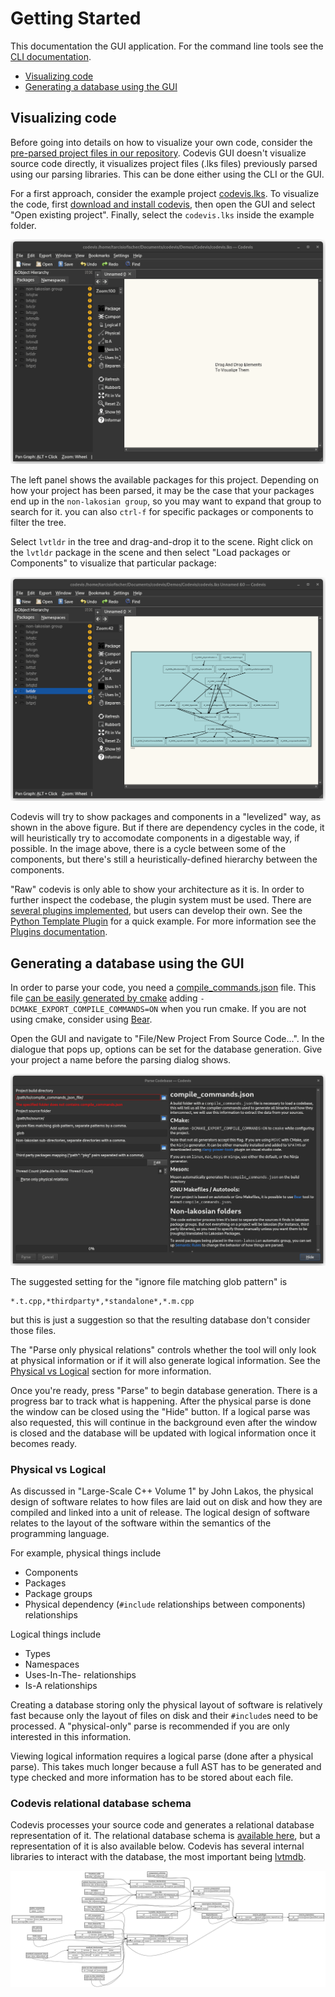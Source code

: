 # Getting Started

This documentation the GUI application. For the command line tools see the [CLI documentation](command_line_codebase_generation.md).

- [Visualizing code](#visualizing-code)
- [Generating a database using the GUI](#generating-a-database-using-the-gui)

## Visualizing code

Before going into details on how to visualize your own code, consider the [pre-parsed project files in our repository](../examples/).
Codevis GUI doesn't visualize source code directly, it visualizes project files (.lks files) previously parsed using
our parsing libraries. This can be done either using the CLI or the GUI.

For a first approach, consider the example project [codevis.lks](../examples/codevis.lks). To visualize the code, first [download and install codevis](../README.md#prebuilt-binaries), then open the GUI and select "Open existing project". Finally, select the `codevis.lks` inside the example folder.

![example-1](images/codevis-1.png)

The left panel shows the available packages for this project. Depending on how your project has been parsed, it may be
the case that your packages end up in the `non-lakosian group`, so you may want to expand that group to search for it.
you can also `ctrl-f` for specific packages or components to filter the tree.

Select `lvtldr` in the tree and drag-and-drop it to the scene. Right click on the `lvtldr` package in the scene and then
select "Load packages or Components" to visualize that particular package:

![example-2](images/codevis-2.png)

Codevis will try to show packages and components in a "levelized" way, as shown in the above figure. But if there are
dependency cycles in the code, it will heuristically try to accomodate components in a digestable way, if possible. In
the image above, there is a cycle between some of the components, but there's still a heuristically-defined hierarchy
between the components.

"Raw" codevis is only able to show your architecture as it is. In order to further inspect the codebase, the plugin system
must be used. There are [several plugins implemented](../plugins/), but users can develop their own. See the [Python Template Plugin](../plugins/python_template_plugin/) for
a quick example. For more information see the [Plugins documentation](plugins.md).


## Generating a database using the GUI

In order to parse your code, you need a [compile_commands.json](https://clang.llvm.org/docs/JSONCompilationDatabase.html) file. This file [can be easily generated by cmake](https://cmake.org/cmake/help/latest/variable/CMAKE_EXPORT_COMPILE_COMMANDS.html) adding
`-DCMAKE_EXPORT_COMPILE_COMMANDS=ON` when you run cmake. If you are not using cmake, consider using [Bear](https://github.com/rizsotto/Bear).

Open the GUI and navigate to "File/New Project From Source Code...". In the dialogue that
pops up, options can be set for the database generation. Give your project a name before the parsing dialog shows.

![example-3](images/codevis-3.png)

The suggested setting for the "ignore file matching glob pattern" is
```
*.t.cpp,*thirdparty*,*standalone*,*.m.cpp
```
but this is just a suggestion so that the resulting database don't consider those files.

The "Parse only physical relations" controls whether the tool will only look at
physical information or if it will also generate logical information. See the
[Physical vs Logical](#physical-vs-logical) section for more information.

Once you're ready, press "Parse" to begin database generation. There is a
progress bar to track what is happening. After the physical parse is done the
window can be closed using the "Hide" button. If a logical parse was also
requested, this will continue in the background even after the window is closed
and the database will be updated with logical information once it becomes ready.


### Physical vs Logical

As discussed in "Large-Scale C++ Volume 1" by John Lakos, the physical design of
software relates to how files are laid out on disk and how they are compiled
and linked into a unit of release. The logical design of software relates to
the layout of the software within the semantics of the programming language.

For example, physical things include
- Components
- Packages
- Package groups
- Physical dependency (`#include` relationships between components) relationships

Logical things include
- Types
- Namespaces
- Uses-In-The- relationships
- Is-A relationships

Creating a database storing only the physical layout of software is relatively
fast because only the layout of files on disk and their `#include`s need to be
processed. A "physical-only" parse is recommended if you are only interested in
this information.

Viewing logical information requires a logical parse (done after a physical
parse). This takes much longer because a full AST has to be generated and type
checked and more information has to be stored about each file.


### Codevis relational database schema

Codevis processes your source code and generates a relational database representation of it.
The relational database schema is [available here](../database-spec/), but a representation of
it is also available below. Codevis has several internal libraries to interact with the database,
the most important being [lvtmdb](../lvtmdb/).

![example-3](images/codevis-db.png)
